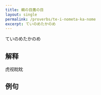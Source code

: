 ```yaml
---
title: 鵜の目鷹の目
layout: single
permalink: /proverbs/te-i-nometa-ka-nome
excerpt: ていのめたかのめ
---
```


ていのめたかのめ

## 解释

虎视眈眈

## 例句

